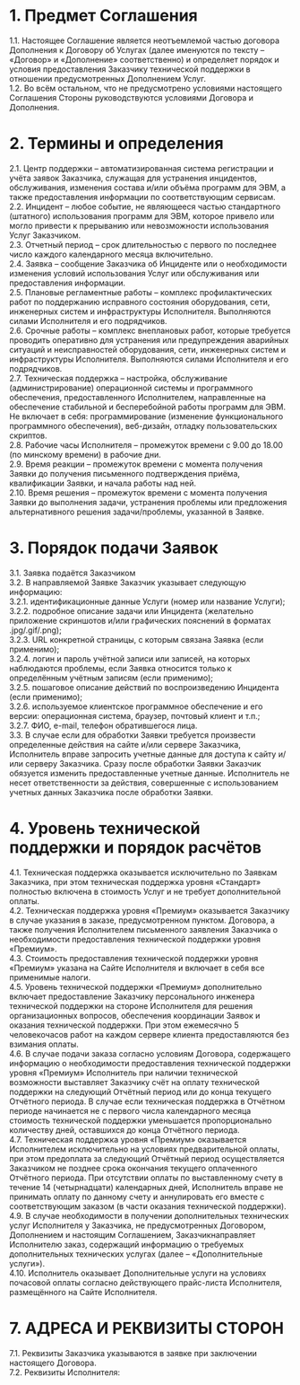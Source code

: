 # 1. Предмет Соглашения
1.1. Настоящее Соглашение является неотъемлемой частью договора Дополнения к Договору об Услугах (далее именуются по тексту – «Договор» и «Дополнение» соответственно) и определяет порядок и условия предоставления Заказчику технической поддержки в отношении предусмотренных Дополнением Услуг.  
1.2. Во всём остальном, что не предусмотрено условиями настоящего Соглашения Стороны руководствуются условиями Договора и Дополнения.

# 2. Термины и определения
2.1. Центр поддержки – автоматизированная система регистрации и учёта заявок Заказчика, служащая для устранения инцидентов, обслуживания, изменения состава и/или объёма программ для ЭВМ, а также предоставления информации по соответствующим сервисам.  
2.2. Инцидент – любое событие, не являющееся частью стандартного (штатного) использования программ для ЭВМ, которое привело или могло привести к прерыванию или невозможности использования Услуг Заказчиком.  
2.3. Отчетный период – срок длительностью с первого по последнее число каждого календарного месяца включительно.  
2.4. Заявка – сообщение Заказчика об Инциденте или о необходимости изменения условий использования Услуг или обслуживания или предоставления информации.  
2.5. Плановые регламентные работы – комплекс профилактических работ по поддержанию исправного состояния оборудования, сети, инженерных систем и инфраструктуры Исполнителя. Выполняются силами Исполнителя и его подрядчиков.  
2.6. Срочные работы – комплекс внеплановых работ, которые требуется проводить оперативно для устранения или предупреждения аварийных ситуаций и неисправностей оборудования, сети, инженерных систем и инфраструктуры Исполнителя. Выполняются силами Исполнителя и его подрядчиков.  
2.7. Техническая поддержка – настройка, обслуживание (администрирование) операционной системы и программного обеспечения, предоставленного Исполнителем, направленные на обеспечение стабильной и бесперебойной работы программ для ЭВМ. Не включает в себя: программирование (изменение функционального программного обеспечения), веб-дизайн, отладку пользовательских скриптов.  
2.8. Рабочие часы Исполнителя – промежуток времени с 9.00 до 18.00 (по минскому времени) в рабочие дни.  
2.9. Время реакции – промежуток времени с момента получения Заявки до получения письменного подтверждения приёма, квалификации Заявки, и начала работы над ней.  
2.10. Время решения – промежуток времени с момента получения Заявки до выполнения задачи, устранения проблемы или предложения альтернативного решения задачи/проблемы, указанной в Заявке.  

# 3. Порядок подачи Заявок
3.1. Заявка подаётся Заказчиком  
3.2. В направляемой Заявке Заказчик указывает следующую информацию:  
3.2.1. идентификационные данные Услуги (номер или название Услуги);  
3.2.2. подробное описание задачи или Инцидента (желательно приложение скриншотов и/или графических пояснений в форматах .jpg/.gif/.png);  
3.2.3. URL конкретной страницы, с которым связана Заявка (если применимо);  
3.2.4. логин и пароль учётной записи или записей, на которых наблюдаются проблемы, если Заявка относится только к определённым учётным записям (если применимо);  
3.2.5. пошаговое описание действий по воспроизведению Инцидента (если применимо);  
3.2.6. используемое клиентское программное обеспечение и его версии: операционная система, браузер, почтовый клиент и т.п.;  
3.2.7. ФИО, e-mail, телефон обратившегося лица.  
3.3. В случае если для обработки Заявки требуется произвести определенные действия на сайте и/или сервере Заказчика, Исполнитель вправе запросить учетные данные для доступа к сайту и/или серверу Заказчика. Сразу после обработки Заявки Заказчик обязуется изменить предоставленные учетные данные. Исполнитель не несет ответственности за действия, совершенные с использованием учетных данных Заказчика после обработки Заявки.  

# 4. Уровень технической поддержки и порядок расчётов
4.1. Техническая поддержка оказывается исключительно по Заявкам Заказчика, при этом техническая поддержка уровня «Стандарт» полностью включена в стоимость Услуг и не требует дополнительной оплаты.  
4.2. Техническая поддержка уровня «Премиум» оказывается Заказчику в случае указания в заказе, предусмотренном пунктом. Договора, а также получения Исполнителем письменного заявления Заказчика о необходимости предоставления технической поддержки уровня «Премиум».   
4.3. Стоимость предоставления технической поддержки уровня «Премиум» указана на Сайте Исполнителя и включает в себя все применимые налоги.  
4.5. Уровень технической поддержки «Премиум» дополнительно включает предоставление Заказчику персонального инженера технической поддержки на стороне Исполнителя для решения организационных вопросов, обеспечения координации Заявок и оказания технической поддержки. При этом ежемесячно 5 человекочасов работ на каждом сервере клиента предоставляются без взимания оплаты.  
4.6. В случае подачи заказа согласно условиям Договора, содержащего информацию о необходимости предоставления технической поддержки уровня «Премиум» Исполнитель при наличии технической возможности выставляет Заказчику счёт на оплату технической поддержки на следующий Отчётный период или до конца текущего Отчётного периода. В случае если техническая поддержка в Отчётном периоде начинается не с первого числа календарного месяца стоимость технической поддержки уменьшается пропорционально количеству дней, оставшихся до конца Отчётного периода.  
4.7. Техническая поддержка уровня «Премиум» оказывается Исполнителем исключительно на условиях предварительной оплаты, при этом предоплата за следующий Отчётный период осуществляется Заказчиком не позднее срока окончания текущего оплаченного Отчётного периода. При отсутствии оплаты по выставленному счету в течение 14 (четырнадцати) календарных дней, Исполнитель вправе не принимать оплату по данному счету и аннулировать его вместе с соответствующим заказом (в части оказания технической поддержки).    
4.9. В случае необходимости в получении дополнительных технических услуг Исполнителя у Заказчика, не предусмотренных Договором, Дополнением и настоящим Соглашением, Заказчикнаправляет Исполнителю заказ, содержащий информацию о требуемых дополнительных технических услугах (далее – «Дополнительные услуги»).  
4.10. Исполнитель оказывает Дополнительные услуги на условиях почасовой оплаты согласно действующего прайс-листа Исполнителя, размещённого на Сайте Исполнителя.  

# 7. АДРЕСА И РЕКВИЗИТЫ СТОРОН
7.1. Реквизиты Заказчика указываются в заявке при заключении настоящего Договора.  
7.2. Реквизиты Исполнителя:



